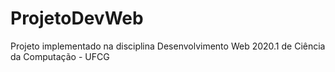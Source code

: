 # ProjetoDevWeb
Projeto implementado na disciplina Desenvolvimento Web 2020.1 de Ciência da Computação - UFCG
